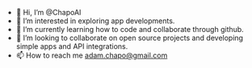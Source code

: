 - 👋 Hi, I’m @ChapoAI
- 👀 I’m interested in exploring app developments.
- 🌱 I’m currently learning how to code and collaborate through github.
- 💞️ I’m looking to collaborate on open source projects and developing simple apps and API integrations.
- 📫 How to reach me adam.chapo@gmail.com

<!---
ChapoAI/ChapoAI is a ✨ special ✨ repository because its `README.md` (this file) appears on your GitHub profile.
You can click the Preview link to take a look at your changes.
--->
